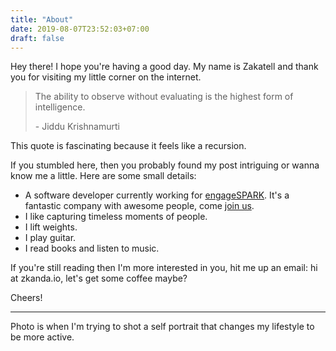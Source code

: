 ```yaml
---
title: "About"
date: 2019-08-07T23:52:03+07:00
draft: false
---
```


Hey there! I hope you're having a good day. My name is Zakatell and thank you for visiting my little corner on the internet.

> The ability to observe without evaluating is the highest form of intelligence.
>
> \- Jiddu Krishnamurti

This quote is fascinating because it feels like a recursion.

If you stumbled here, then you probably found my post intriguing or wanna know me a little. Here are some small details:

* A software developer currently working for [engageSPARK](https://www.engagespark.com). It's a fantastic company with awesome people, come [join us](https://www.engagespark.com/careers).
* I like capturing timeless moments of people.
* I lift weights.
* I play guitar.
* I read books and listen to music.

If you're still reading then I'm more interested in you, hit me up an email: hi at zkanda.io, let's get some coffee maybe?

Cheers!

---

Photo is when I'm trying to shot a self portrait that changes my lifestyle to be more active.
